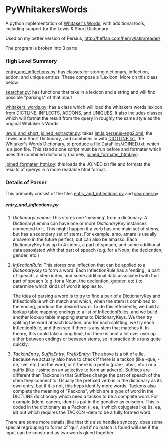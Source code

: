 # PyWhitakersWords
A python implementation of [Whitaker's Words](https://github.com/mk270/whitakers-words), with additional tools, including support for the Lewis & Short Dictionary

Used on my better version of Persius, http://heffan.com/henry/latin/reader/

The program is broken into 3 parts

### High Level Summery
[entry_and_inflections.py](entry_and_inflections.py): has classes for storing dictionary, inflection, addon, and unique entries. These compose a 'Lexicon' More on this class below.

[searcher.py](searcher.py): has functions that take in a lexicon and a string and will find possible "parsings" of that input

[whitakers_words.py](whitakers_words.py): has a class which will load the whitakers words lexicon from DICTLINE, INFLECTS, ADDONS, and UNIQUES. It also includes classes which will format the result from the query in roughly the same style as the original Whitaker's Words

[lewis_and_short_joined_extracter.py](lewis_and_short_joined_extracter.py): takes [lat.ls.perseus-eng2.xml](DataFiles/lat.ls.perseus-eng2.xml), the Lewis and Short Dictionary, and combines in with [DICTLINE.txt](DataFiles/DICTLINE.txt), the Whitaker's Words Dictionary, to produce a file DataFiles/JOINED.txt, which is a json file. This stand alone script must be run before and formater which uses the combined dictionary (namely, [joined_formater_html.py](joined_formater_html.py))

[joined_formater_html.py](joined_formater_html.py): this loads the JOINED.txt file and formats the results of querys in a more readable html format.


### Details of Parser
This primarily consist of the files [entry_and_inflections.py](entry_and_inflections.py) and [searcher.py](searcher.py).

##### entry_and_inflections.py
1. _DictionaryLemma_: This stores one 'meaning' from a dictionary. A DictionaryLemma can have one or more _DictionaryKey_ instances connected to it. This might happen if a verb has one main set of stems, but has a secondary set of stems. For example, amo, amare is usually amavero in the future perfect, but can also be amasso. Each DictionaryKey has up to 4 stems, a part of speach, and some additional data assosiated with that part of speach (e.g. for a Noun, the declention, gender, etc.)

2. _InflectionRule_: This stores one inflection that can be applied to a _DictionaryKey_ to form a word. Each InflectionRule has a 'ending', a part of speach, a stem index, and some additional data assosiated with that part of speach (e.g. for a Noun, the declention, gender, etc.) to determine which kinds of word it applies to.  

   The idea of parsing a word is to try to find a pair of a DictionaryKey and InflectionRule which match and which, when the stem is combined to the ending, produce the desired word. To do this effeciently, we build a lookup table mapping endings to a list of InflectionRules, and we build another lookup table mapping stems to DictionaryKeys. We then try spliting the word at each location, and for each splitting, we try each InflectionRule, and then see if there is any stem that matches it. In theory, this could take a long time, but there is anot a lot over overlap either between endings or between stems, so in practice this runs quite quickly.

3. _TackonEntry_, _SuffixEntry_, _PrefixEntry_: The above is a bit of a lie, because we actually also have to check if there is a tackon (like -que, -ne, -ve, etc.) on the word, or if there is a prefix (prae-, abs-, etc.) or a suffix (like -issime on an adjective to form an adverb). Suffixes are different than Tackons in that Suffixes change the part of speach of the stem they connect to. Usually the prefixed verb is in the dictionary as its own entry, but if it is not, this heps identify more words. Tackons also complete the meaning of "Packons", which are a type of word in the DICTLINE ddictionary which need a tackon to be a complete word. For example (idem, eadem, idem) is put in the genative as euisdem. This is coded in the dictionary as a Packon (i, ea, i) which cojugates like (is, ea, id) but which requires the TACKON -dem to be a fully formed word.

There are some more details, like that this also handles syncopy, does some special regrouping to forms of 'qui', and if no match is found will see if the input can be construed as two words glued together.
